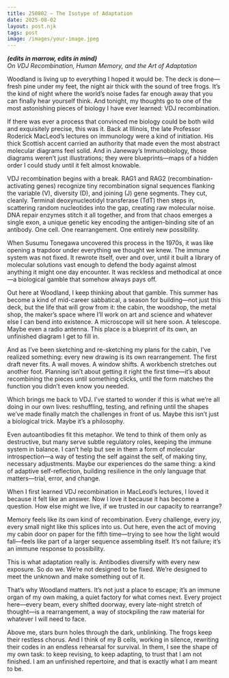 ```yaml
---
title: 250802 – The Isotype of Adaptation
date: 2025-08-02
layout: post.njk
tags: post
image: /images/your-image.jpeg
---
```


**_(edits in marrow, edits in mind)_**  
*On VDJ Recombination, Human Memory, and the Art of Adaptation*

Woodland is living up to everything I hoped it would be. The deck is done—fresh pine under my feet, the night air thick with the sound of tree frogs. It’s the kind of night where the world’s noise fades far enough away that you can finally hear yourself think. And tonight, my thoughts go to one of the most astonishing pieces of biology I have ever learned: VDJ recombination.

If there was ever a process that convinced me biology could be both wild and exquisitely precise, this was it. Back at Illinois, the late Professor Roderick MacLeod’s lectures on immunology were a kind of initiation. His thick Scottish accent carried an authority that made even the most abstract molecular diagrams feel solid. And in Janeway’s Immunobiology, those diagrams weren’t just illustrations; they were blueprints—maps of a hidden order I could study until it felt almost knowable.

VDJ recombination begins with a break. RAG1 and RAG2 (recombination-activating genes) recognize tiny recombination signal sequences flanking the variable (V), diversity (D), and joining (J) gene segments. They cut, cleanly. Terminal deoxynucleotidyl transferase (TdT) then steps in, scattering random nucleotides into the gap, creating raw molecular noise. DNA repair enzymes stitch it all together, and from that chaos emerges a single exon, a unique genetic key encoding the antigen-binding site of an antibody. One cell. One rearrangement. One entirely new possibility.

When Susumu Tonegawa uncovered this process in the 1970s, it was like opening a trapdoor under everything we thought we knew. The immune system was not fixed. It rewrote itself, over and over, until it built a library of molecular solutions vast enough to defend the body against almost anything it might one day encounter. It was reckless and methodical at once—a biological gamble that somehow always pays off.

Out here at Woodland, I keep thinking about that gamble. This summer has become a kind of mid-career sabbatical, a season for building—not just this deck, but the life that will grow from it: the cabin, the woodshop, the metal shop, the maker’s space where I’ll work on art and science and whatever else I can bend into existence. A microscope will sit here soon. A telescope. Maybe even a radio antenna. This place is a blueprint of its own, an unfinished diagram I get to fill in.

And as I’ve been sketching and re-sketching my plans for the cabin, I’ve realized something: every new drawing is its own rearrangement. The first draft never fits. A wall moves. A window shifts. A workbench stretches out another foot. Planning isn’t about getting it right the first time—it’s about recombining the pieces until something clicks, until the form matches the function you didn’t even know you needed.

Which brings me back to VDJ. I’ve started to wonder if this is what we’re all doing in our own lives: reshuffling, testing, and refining until the shapes we’ve made finally match the challenges in front of us. Maybe this isn’t just a biological trick. Maybe it’s a philosophy.

Even autoantibodies fit this metaphor. We tend to think of them only as destructive, but many serve subtle regulatory roles, keeping the immune system in balance. I can’t help but see in them a form of molecular introspection—a way of testing the self against the self, of making tiny, necessary adjustments. Maybe our experiences do the same thing: a kind of adaptive self-reflection, building resilience in the only language that matters—trial, error, and change.

When I first learned VDJ recombination in MacLeod’s lectures, I loved it because it felt like an answer. Now I love it because it has become a question. How else might we live, if we trusted in our capacity to rearrange?

Memory feels like its own kind of recombination. Every challenge, every joy, every small night like this splices into us. Out here, even the act of moving my cabin door on paper for the fifth time—trying to see how the light would fall—feels like part of a larger sequence assembling itself. It’s not failure; it’s an immune response to possibility.

This is what adaptation really is. Antibodies diversify with every new exposure. So do we. We’re not designed to be fixed. We’re designed to meet the unknown and make something out of it.

That’s why Woodland matters. It’s not just a place to escape; it’s an immune organ of my own making, a quiet factory for what comes next. Every project here—every beam, every shifted doorway, every late-night stretch of thought—is a rearrangement, a way of stockpiling the raw material for whatever I will need to face.

Above me, stars burn holes through the dark, unblinking. The frogs keep their restless chorus. And I think of my B cells, working in silence, rewriting their codes in an endless rehearsal for survival. In them, I see the shape of my own task: to keep revising, to keep adapting, to trust that I am not finished. I am an unfinished repertoire, and that is exactly what I am meant to be.